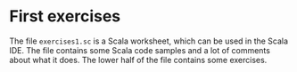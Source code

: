 First exercises
===============

The file `exercises1.sc` is a Scala worksheet, which can be used in the Scala IDE. The file contains some Scala code samples and a lot of comments about what it does. The lower half of the file contains some exercises.
